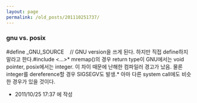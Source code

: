 ```yaml
---
layout: page
permalink: /old_posts/201110251737/
---
```


### gnu vs. posix


#define _GNU_SOURCE    // GNU version을 쓰게 된다. 하지만 직접 define하지 말라고 한다.#include <...>* mremap()의 경우 return type이 GNU에서는 void pointer, posix에서는 integer. 이 차이 때문에 난해한 컴파일러 경고가 났음. 물론 integer를 dereference할 경우 SIGSEGV도 발생.* 아마 다른 system call에도 비슷한 경우가 있을 것이다.




- 2011/10/25 17:37 에 작성